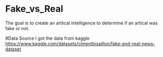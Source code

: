 # Fake_vs_Real

The goal is to create an artiical intelligence to determine if an artical was fake or not.

#Data Source
I got the data from kaggle https://www.kaggle.com/datasets/clmentbisaillon/fake-and-real-news-dataset
